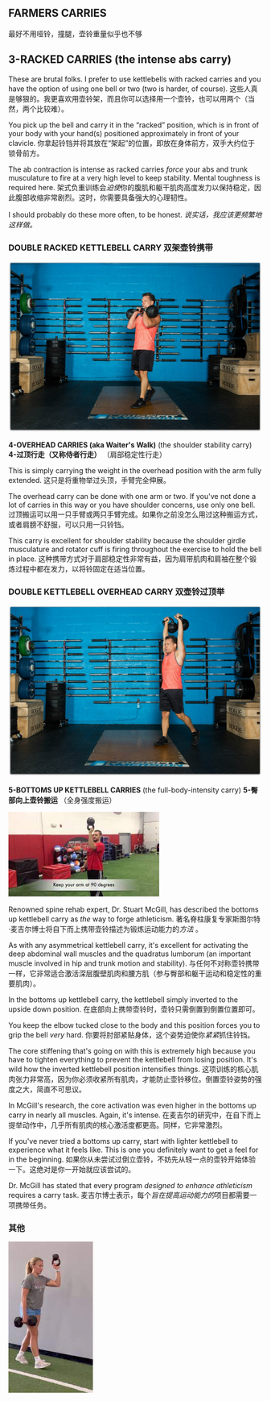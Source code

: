 ## **FARMERS CARRIES** 

最好不用哑铃，撞腿，壶铃重量似乎也不够

## **3-RACKED CARRIES** (the intense abs carry)

These are brutal folks. I prefer to use kettlebells with racked carries and you have the option of using one bell or two (two is harder, of course).
这些人真是够狠的。我更喜欢用壶铃架，而且你可以选择用一个壶铃，也可以用两个（当然，两个比较难）。

You pick up the bell and carry it in the “racked” position, which is in front of your body with your hand(s) positioned approximately in front of your clavicle.
你拿起铃铛并将其放在“架起”的位置，即放在身体前方，双手大约位于锁骨前方。

The ab contraction is intense as racked carries *force* your abs and trunk musculature to fire at a very high level to keep stability. Mental toughness is required here.
架式负重训练会*迫使*你的腹肌和躯干肌肉高度发力以保持稳定，因此腹部收缩非常剧烈。这时，你需要具备强大的心理韧性。

I should probably do these more often, to be honest.
*说实话，我应该更频繁地这样做。*

### **DOUBLE RACKED KETTLEBELL CARRY 双架壶铃携带**

![img](images/Racked.jpg)

**4-OVERHEAD CARRIES (aka Waiter's Walk)** (the shoulder stability carry)
**4-过顶行走（又称侍者行走）** （肩部稳定性行走）

This is simply carrying the weight in the overhead position with the arm fully extended.
这只是将重物举过头顶，手臂完全伸展。

The overhead carry can be done with one arm or two. If you've not done a lot of carries in this way or you have shoulder concerns, use only one bell.
过顶搬运可以用一只手臂或两只手臂完成。如果你之前没怎么用过这种搬运方式，或者肩膀不舒服，可以只用一只铃铛。

This carry is excellent for shoulder stability because the shoulder girdle musculature and rotator cuff is firing throughout the exercise to hold the bell in place.
这种携带方式对于肩部稳定性非常有益，因为肩带肌肉和肩袖在整个锻炼过程中都在发力，以将铃固定在适当位置。

### **DOUBLE KETTLEBELL OVERHEAD CARRY 双壶铃过顶举**

![img](images/DB-OH-Carries.jpg)

**5-BOTTOMS UP KETTLEBELL CARRIES** (the full-body-intensity carry)
**5-臀部向上壶铃搬运** （全身强度搬运）

![Bottoms Up KB Carry - YouTube](images/images.jpeg)

Renowned spine rehab expert, Dr. Stuart McGill, has described the bottoms up kettlebell carry as *the* way to forge athleticism.
著名脊柱康复专家斯图尔特·麦吉尔博士将自下而上携带壶铃描述为锻炼运动能力的*方法* 。

As with any asymmetrical kettlebell carry, it's excellent for activating the deep abdominal wall muscles and the quadratus lumborum (an important muscle involved in hip and trunk motion and stability).
与任何不对称壶铃携带一样，它非常适合激活深层腹壁肌肉和腰方肌（参与臀部和躯干运动和稳定性的重要肌肉）。

In the bottoms up kettlebell carry, the kettlebell simply inverted to the upside down position.
在底部向上携带壶铃时，壶铃只需倒置到倒置位置即可。

You keep the elbow tucked close to the body and this position forces you to grip the bell *very* hard.
你要将肘部紧贴身体，这个姿势迫使你*紧紧*抓住铃铛。

The core stiffening that's going on with this is extremely high because you have to tighten everything to prevent the kettlebell from losing position. It's wild how the inverted kettlebell position intensifies things.
这项训练的核心肌肉张力非常高，因为你必须收紧所有肌肉，才能防止壶铃移位。倒置壶铃姿势的强度之大，简直不可思议。

In McGill's research, the core activation was even higher in the bottoms up carry in nearly all muscles. Again, it's intense.
在麦吉尔的研究中，在自下而上提举动作中，几乎所有肌肉的核心激活度都更高。同样，它非常激烈。

If you've never tried a bottoms up carry, start with lighter kettlebell to experience what it feels like. This is one you definitely want to get a feel for in the beginning.
如果你从未尝试过倒立壶铃，不妨先从轻一点的壶铃开始体验一下。这绝对是你一开始就应该尝试的。

Dr. McGill has stated that every program *designed to enhance athleticism* requires a carry task.
麦吉尔博士表示，每个*旨在提高运动能力的*项目都需要一项携带任务。



### 其他

![Keeping the Shoulder Healthy!The Bottom's Up Kettlebell Carry is a ...](images/images-1753882409348-7.jpeg)